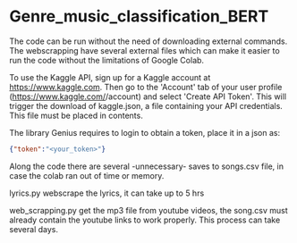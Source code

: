 # Genre_music_classification_BERT

The code can be run without the need of downloading external commands. The webscrapping have several external files which can make it easier to run the code without the limitations of Google Colab.

To use the Kaggle API, sign up for a Kaggle account at https://www.kaggle.com. Then go to the 'Account' tab of your user profile (https://www.kaggle.com/<username>/account) and select 'Create API Token'. This will trigger the download of kaggle.json, a file containing your API credentials. This file must be placed in contents.
  
 The library Genius requires to login to obtain a token, place it in a json as:
  
  ```json
  {"token":"<your_token>"}
  ```
  
  Along the code there are several -unnecessary- saves to songs.csv file, in case the colab ran out of time or memory.
  
  lyrics.py webscrape the lyrics, it can take up to 5 hrs
  
  web_scrapping.py get the mp3 file from youtube videos, the song.csv must already contain the youtube links to work properly. This process can take several days.
  
  
  
  
